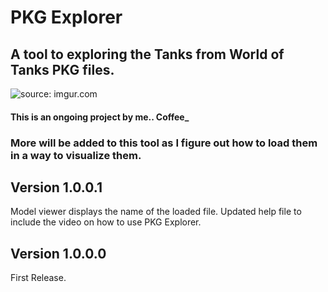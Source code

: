 # PKG Explorer

## A tool to exploring the Tanks from World of Tanks PKG files.
<a><img src="https://i.imgur.com/OTTbONU.png" title="source: imgur.com" /></a>

#### This is an ongoing project by me.. Coffee_

### More will be added to this tool as I figure out how to load them in a way to visualize them.

## Version 1.0.0.1
Model viewer displays the name of the loaded file.
Updated help file to include the video on how to use PKG Explorer.

## Version 1.0.0.0
First Release.